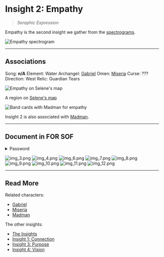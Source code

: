 # Insight 2: Empathy

>*Seraphic Expression*

Empathy is the second insight we gather from the [spectrograms](../music/spectrograms).

![Empathy spectrogram](../../Resources/lore/insights/empathy/img_5.png)

***

## Associations

Song: **n/A**
Element: Water
Archangel: [Gabriel](../characters/gabriel)
Omen: [Miseria](../characters/miseria)
Curse: ???
Direction: West
Relic: Guardian Tears

![Empathy on Selene's map](../../Resources/lore/insights/empathy/empathy-selenes-map.png)

A region on [Selene's map](../files/for-sof#YOUTOPIA_selenes_mapvis)

![Band cards with Madman for empathy](../../Resources/characters/band-cards.png)

Insight 2 is also associated with [Madman](../characters/madman).

***

## Document in FOR SOF

<details class="password">
  <summary>Password</summary>

empathy
</details>

![img_3.png](../../Resources/lore/insights/empathy/img_3.png)
![img_4.png](../../Resources/lore/insights/empathy/img_4.png)
![img_6.png](../../Resources/lore/insights/empathy/img_6.png)
![img_7.png](../../Resources/lore/insights/empathy/img_7.png)
![img_8.png](../../Resources/lore/insights/empathy/img_8.png)
![img_9.png](../../Resources/lore/insights/empathy/img_9.png)
![img_10.png](../../Resources/lore/insights/empathy/img_10.png)
![img_11.png](../../Resources/lore/insights/empathy/img_11.png)
![img_12.png](../../Resources/lore/insights/empathy/img_12.png)

***

## Read More

Related characters:

- [Gabriel](../characters/gabriel)
- [Miseria](../characters/miseria)
- [Madman](../characters/madman)

The other insights:

- [The Insights](insights)
- [Insight 1: Connection](insight1-connection)
- [Insight 3: Purpose](insight3-purpose)
- [Insight 4: Vision](insight4-vision)